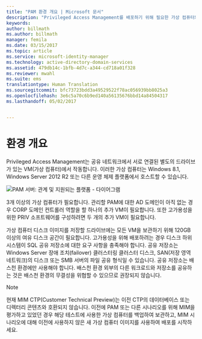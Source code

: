 ```yaml
---
title: "PAM 환경 개요 | Microsoft 문서"
description: "Privileged Access Management를 배포하기 위해 필요한 가상 컴퓨터의 수와 구성 확인"
keywords: 
author: billmath
ms.author: billmath
manager: femila
ms.date: 03/15/2017
ms.topic: article
ms.service: microsoft-identity-manager
ms.technology: active-directory-domain-services
ms.assetid: 479db14c-1bfb-4d7c-a344-cd718a01f328
ms.reviewer: mwahl
ms.suite: ems
translationtype: Human Translation
ms.sourcegitcommit: bfc73723bdd3a49529522f78ac056939bb8025a3
ms.openlocfilehash: 3e6c5a70c6b9ed140a56135676bbd14a84504317
ms.lasthandoff: 05/02/2017


---
```


# <a name="environment-overview"></a>환경 개요

Privileged Access Management는 공유 네트워크에서 서로 연결된 별도의 드라이브가 있는 VM(가상 컴퓨터)에서 작동합니다. 이러한 가상 컴퓨터는 Windows 8.1, Windows Server 2012 R2 또는 다른 운영 체제 플랫폼에서 호스트할 수 있습니다.

![PAM 서버: 관계 및 지원되는 플랫폼 - 다이어그램](media/pam-test-lab-architecture.png)

3개 이상의 가상 컴퓨터가 필요합니다.  관리할 PAM에 대한 AD 도메인이 아직 없는 경우 CORP 도메인 컨트롤러 역할을 할 하나의 추가 VM이 필요합니다.  또한 고가용성을 위한 PRIV 소프트웨어를 구성하려면 두 개의 추가 VM이 필요합니다.

가상 컴퓨터 디스크 이미지를 저장할 드라이브에는 모든 VM을 보관하기 위해 120GB 이상의 여유 디스크 공간이 필요합니다.  고가용성을 위해 배포하려는 경우 디스크 하위 시스템이 SQL 공유 저장소에 대한 요구 사항을 충족해야 합니다.  공유 저장소는 Windows Server 장애 조치(failover) 클러스터링 클러스터 디스크, SAN(저장 영역 네트워크)의 디스크 또는 SMB 서버의 파일 공유 형식일 수 있습니다. 공유 저장소는 배스천 환경에만 사용해야 합니다. 배스천 환경 외부의 다른 워크로드와 저장소를 공유하는 것은 배스천 환경의 무결성을 위협할 수 있으므로 권장되지 않습니다.

> [!NOTE]
> 현재 MIM CTP(Customer Technical Preview)는 이전 CTP의 데이터베이스 또는 디렉터리 콘텐츠와 호환되지 않습니다. 이전에 PAM 또는 다른 시나리오를 위해 MIM을 평가하고 있었던 경우 해당 테스트에 사용한 가상 컴퓨터를 백업하여 보관하고, MIM 시나리오에 대해 이전에 사용하지 않은 새 가상 컴퓨터 이미지를 사용하여 배포를 시작하세요.

